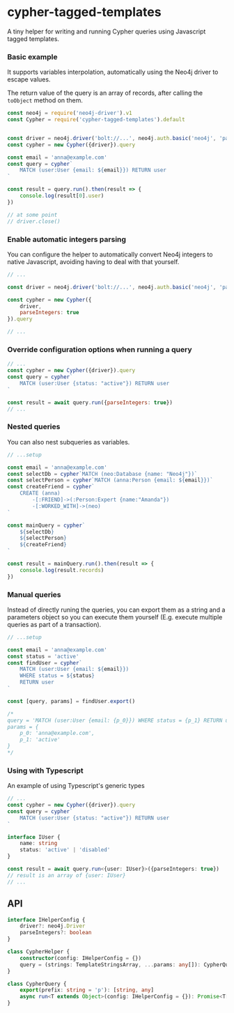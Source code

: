 # cypher-tagged-templates
A tiny helper for writing and running Cypher queries using Javascript tagged templates.

### Basic example
It supports variables interpolation, automatically using the Neo4j driver to escape values.

The return value of the query is an array of records, after calling the `toObject` method on them.

```javascript
const neo4j = require('neo4j-driver').v1
const Cypher = require('cypher-tagged-templates').default


const driver = neo4j.driver('bolt://...', neo4j.auth.basic('neo4j', 'pass'))
const cypher = new Cypher({driver}).query

const email = 'anna@example.com'
const query = cypher`
	MATCH (user:User {email: ${email}}) RETURN user
`

const result = query.run().then(result => {
	console.log(result[0].user)
})

// at some point
// driver.close()
```

### Enable automatic integers parsing
You can configure the helper to automatically convert Neo4j integers to native Javascript, avoiding having to deal with that yourself.

```javascript
// ...

const driver = neo4j.driver('bolt://...', neo4j.auth.basic('neo4j', 'pass'))

const cypher = new Cypher({
	driver,
	parseIntegers: true
}).query

// ...
```

### Override configuration options when running a query

```javascript
// ...
const cypher = new Cypher({driver}).query
const query = cypher`
	MATCH (user:User {status: "active"}) RETURN user
`

const result = await query.run({parseIntegers: true})
// ...
```


### Nested queries
You can also nest subqueries as variables.

```javascript
// ...setup

const email = 'anna@example.com'
const selectDb = cypher`MATCH (neo:Database {name: "Neo4j"})`
const selectPerson = cypher`MATCH (anna:Person {email: ${email}})`
const createFriend = cypher`
	CREATE (anna)
		-[:FRIEND]->(:Person:Expert {name:"Amanda"})
		-[:WORKED_WITH]->(neo)
`

const mainQuery = cypher`
	${selectDb}
	${selectPerson}
	${createFriend}
`

const result = mainQuery.run().then(result => {
	console.log(result.records)
})
```

### Manual queries
Instead of directly runing the queries, you can export them as a string and a parameters object so you can execute them yourself (E.g. execute multiple queries as part of a transaction).

```javascript
// ...setup

const email = 'anna@example.com'
const status = 'active'
const findUser = cypher`
	MATCH (user:User {email: ${email}})
	WHERE status = ${status}
	RETURN user
`

const [query, params] = findUser.export()

/*
query = 'MATCH (user:User {email: {p_0}}) WHERE status = {p_1} RETURN user'
params = {
	p_0: 'anna@example.com',
	p_1: 'active'
}
*/
```

### Using with Typescript
An example of using Typescript's generic types
```typescript
// ...
const cypher = new Cypher({driver}).query
const query = cypher`
	MATCH (user:User {status: "active"}) RETURN user
`

interface IUser {
	name: string
	status: 'active' | 'disabled'
}

const result = await query.run<{user: IUser}>({parseIntegers: true})
// result is an array of {user: IUser}
// ...
```

## API
```typescript
interface IHelperConfig {
	driver?: neo4j.Driver
	parseIntegers?: boolean
}

class CypherHelper {
	constructor(config: IHelperConfig = {})
	query = (strings: TemplateStringsArray, ...params: any[]): CypherQuery
}

class CypherQuery {
	export(prefix: string = 'p'): [string, any]
	async run<T extends Object>(config: IHelperConfig = {}): Promise<T[]>
}
```
